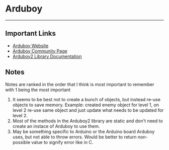 # Arduboy
----
## Important Links
- [Arduboy Website](https://arduboy.com/)
- [Arduboy Community Page](https://community.arduboy.com/)
- [Arduboy2 Library Documentation](https://mlxxxp.github.io/documents/Arduino/libraries/Arduboy2/Doxygen/html/index.html)

## Notes
Notes are ranked in the order that I think is most important to remember with 1 being the most important

1. It seems to be best not to create a bunch of objects, but instead re-use objects to save memory. Example: created enemy object for level 1, 
on level 2 re-use same object and just update what needs to be updated for level 2.
2. Most of the methods in the Arduboy2 library are static and don't need to create an instace of Arduboy to use them.
3. May be something specific to Arduino or the Arduino board Arduboy uses, but not able to throw errors. Would be better to return non-possible value to signify error like in C.

